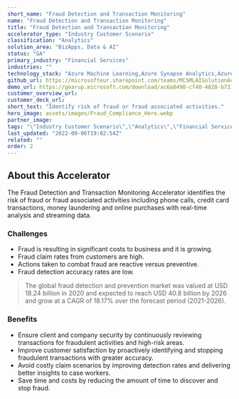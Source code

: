 ```yaml
---
short_name: "Fraud Detection and Transaction Monitoring"
name: "Fraud Detection and Transaction Monitoring"
title: "Fraud Detection and Transaction Monitoring"
accelerator_type: "Industry Customer Scenario"
classification: "Analytics"
solution_area: "BizApps, Data & AI"
status: "GA"
primary_industry: "Financial Services"
industries: ""
technology_stack: "Azure Machine Learning,Azure Synapse Analytics,Azure Cosmos DB,PowerBI"
github_url: https://microsofteur.sharepoint.com/teams/MCSMLAISolutionAccelerators/SitePages/Anomaly-Detection-Accelerator-Detail.aspx
demo_url: https://gearup.microsoft.com/download/ac6a8490-cf40-4828-b731-305235e0bf30
customer_overview_url: 
customer_deck_url: 
short_text: "Identify risk of fraud or fraud associated activities."
hero_image: assets/images/Fraud_Compliance_Hero.webp
partner_image: 
tags: "\"Industry Customer Scenario\",\"Analytics\",\"Financial Services\",\"Azure Machine Learning\",\"Azure Synapse Analytics\",\"Azure Cosmos DB\",\"PowerBI\",\"BizApps\",\" Data & AI\",\"GA\""
last_updated: "2022-09-06T19:02:54Z"
related: ""
order: 2
---
```

## About this Accelerator

The Fraud Detection and Transaction Monitoring Accelerator identifies the risk of fraud or fraud associated activities including phone calls, credit card transactions, money laundering and online purchases with real-time analysis and streaming data.

### Challenges
- Fraud is resulting in significant costs to business and it is growing.
- Fraud claim rates from customers are high.
- Actions taken to combat fraud are reactive versus preventive.
- Fraud detection accuracy rates are low.

> The global fraud detection and prevention market was valued at USD 18.24 billion in 2020 and expected to reach USD 40.8 billion by 2026 and grow at a CAGR of 18.17% over the forecast period (2021-2026).

### Benefits
- Ensure client and company security by continuously reviewing transactions for fraudulent activities and high-risk areas.
- Improve customer satisfaction by proactively identifying and stopping fraudulent transactions with greater accuracy.
- Avoid costly claim scenarios by improving detection rates and delivering better insights to case workers.
- Save time and costs by reducing the amount of time to discover and stop fraud.